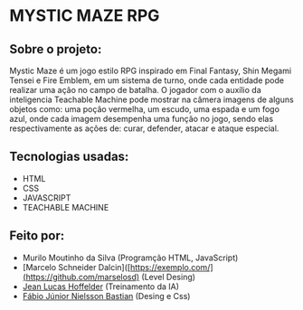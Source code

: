 # MYSTIC MAZE RPG 

## Sobre o projeto:
Mystic Maze é um jogo estilo RPG inspirado em Final Fantasy, Shin Megami Tensei e Fire Emblem, em um sistema de turno, onde cada entidade pode realizar uma ação no campo de batalha. O jogador com o auxílio da inteligencia Teachable Machine pode mostrar na câmera imagens de alguns objetos como: uma poção vermelha, um escudo, uma espada e um fogo azul, onde cada imagem desempenha uma função no jogo, sendo elas respectivamente as ações de: curar, defender, atacar e ataque especial. 

## Tecnologias usadas:
- HTML
- CSS
- JAVASCRIPT
- TEACHABLE MACHINE

## Feito por:
- Murilo Moutinho da Silva (Programção HTML, JavaScript)
- [Marcelo Schneider Dalcin]([https://exemplo.com/](https://github.com/marselosd) (Level Desing)
- [Jean Lucas Hoffelder](https://github.com/jeanHoffelder) (Treinamento da IA)
- [Fábio Júnior Nielsson Bastian](https://github.com/FabioBastian) (Desing e Css)
